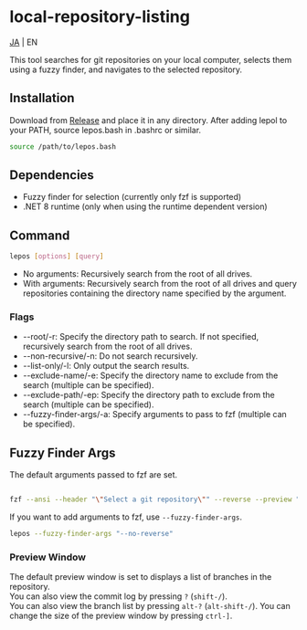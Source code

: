 # local-repository-listing

[JA](README.md) | EN

This tool searches for git repositories on your local computer, selects them using a fuzzy finder, and navigates to the selected repository.

## Installation

Download from [Release](https://github.com/Gs-itisitcat/local-repository-listing/releases) and place it in any directory. After adding lepol to your PATH, source lepos.bash in .bashrc or similar.

```bash
source /path/to/lepos.bash
```

## Dependencies

- Fuzzy finder for selection (currently only fzf is supported)
- .NET 8 runtime (only when using the runtime dependent version)

## Command

```bash
lepos [options] [query]
```

- No arguments: Recursively search from the root of all drives.
- With arguments: Recursively search from the root of all drives and query repositories containing the directory name specified by the argument.

### Flags

- --root/-r: Specify the directory path to search. If not specified, recursively search from the root of all drives.
- --non-recursive/-n: Do not search recursively.
- --list-only/-l: Only output the search results.
- --exclude-name/-e: Specify the directory name to exclude from the search (multiple can be specified).
- --exclude-path/-ep: Specify the directory path to exclude from the search (multiple can be specified).
- --fuzzy-finder-args/-a: Specify arguments to pass to fzf (multiple can be specified).

## Fuzzy Finder Args

The default arguments passed to fzf are set.

```bash

fzf --ansi --header "\"Select a git repository\"" --reverse --preview "git -C {} branch  --color=always -a" --preview-window "right:30%" --bind "ctrl-]:change-preview-window(70%|30%)" --bind "?:preview:git -C {} log --color=always --graph --all --pretty=format:'%C(auto)%<(30,trunc)%s %C(cyan)%cr %C(auto)%d' " --bind "alt-?:preview:git -C {} branch  --color=always -a "

```

If you want to add arguments to fzf, use `--fuzzy-finder-args`.

```bash
lepos --fuzzy-finder-args "--no-reverse"
```

### Preview Window

The default preview window is set to displays a list of branches in the repository. \
You can also view the commit log by pressing `?` (`shift-/`). \
You can also view the branch list by pressing `alt-?` (`alt-shift-/`).
You can change the size of the preview window by pressing `ctrl-]`.

